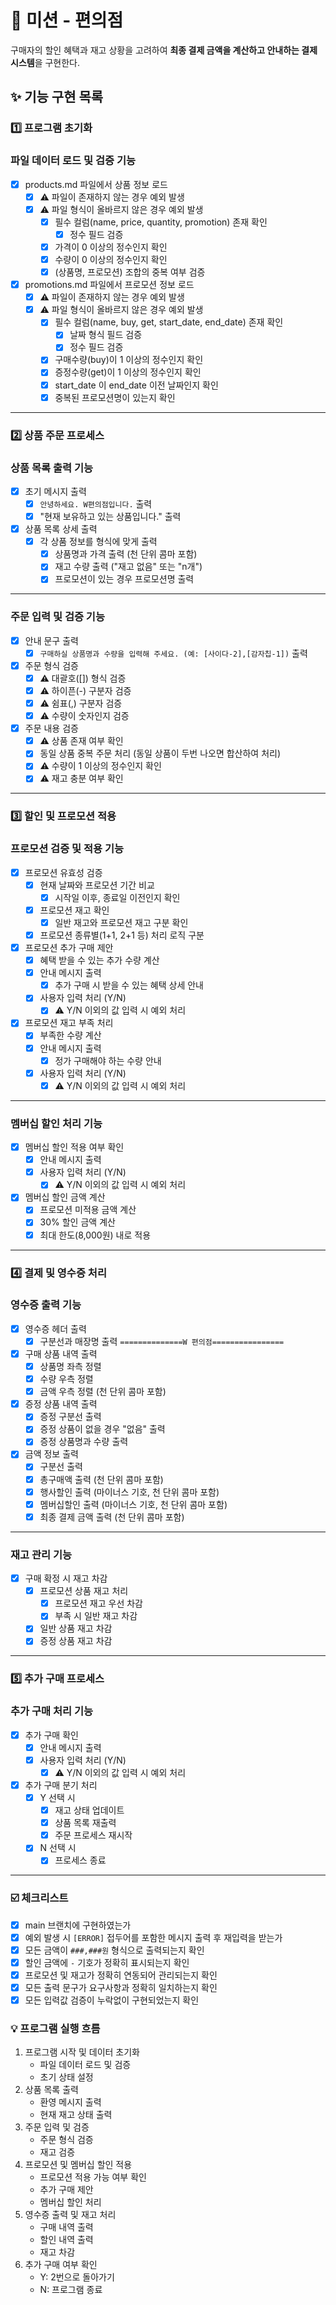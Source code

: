 # 🛒 미션 - 편의점

구매자의 할인 혜택과 재고 상황을 고려하여 **최종 결제 금액을 계산하고 안내하는 결제 시스템**을 구현한다.

## ✨ 기능 구현 목록

### 1️⃣ 프로그램 초기화

### 파일 데이터 로드 및 검증 기능

+ [x] products.md 파일에서 상품 정보 로드
    + [x] ⚠️ 파일이 존재하지 않는 경우 예외 발생
    + [x] ⚠️ 파일 형식이 올바르지 않은 경우 예외 발생
        + [x] 필수 컬럼(name, price, quantity, promotion) 존재 확인
            + [x] 정수 필드 검증
        + [x] 가격이 0 이상의 정수인지 확인
        + [x] 수량이 0 이상의 정수인지 확인
        + [x] (상품명, 프로모션) 조합의 중복 여부 검증

+ [x] promotions.md 파일에서 프로모션 정보 로드
    + [x] ⚠️ 파일이 존재하지 않는 경우 예외 발생
    + [x] ⚠️ 파일 형식이 올바르지 않은 경우 예외 발생
        + [x] 필수 컬럼(name, buy, get, start_date, end_date) 존재 확인
            + [x] 날짜 형식 필드 검증
            + [x] 정수 필드 검증
        + [x] 구매수량(buy)이 1 이상의 정수인지 확인
        + [x] 증정수량(get)이 1 이상의 정수인지 확인
        + [x] start_date 이 end_date 이전 날짜인지 확인
        + [x] 중복된 프로모션명이 있는지 확인

---

### 2️⃣ 상품 주문 프로세스

### 상품 목록 출력 기능

+ [x] 초기 메시지 출력
    + [x] `안녕하세요. W편의점입니다.` 출력
    + [x] "현재 보유하고 있는 상품입니다." 출력
+ [x] 상품 목록 상세 출력
    + [x] 각 상품 정보를 형식에 맞게 출력
        + [x] 상품명과 가격 출력 (천 단위 콤마 포함)
        + [x] 재고 수량 출력 ("재고 없음" 또는 "n개")
        + [x] 프로모션이 있는 경우 프로모션명 출력

---

### 주문 입력 및 검증 기능

+ [x] 안내 문구 출력
    + [x] `구매하실 상품명과 수량을 입력해 주세요. (예: [사이다-2],[감자칩-1])` 출력
+ [x] 주문 형식 검증
    + [x] ⚠️ 대괄호([]) 형식 검증
    + [x] ⚠️ 하이픈(-) 구분자 검증
    + [x] ⚠️ 쉼표(,) 구분자 검증
    + [x] ⚠️ 수량이 숫자인지 검증
+ [x] 주문 내용 검증
    + [x] ⚠️ 상품 존재 여부 확인
    + [x] 동일 상품 중복 주문 처리 (동일 상품이 두번 나오면 합산하여 처리)
    + [x] ⚠️ 수량이 1 이상의 정수인지 확인
    + [x] ⚠️ 재고 충분 여부 확인

---

### 3️⃣ 할인 및 프로모션 적용

### 프로모션 검증 및 적용 기능

+ [x] 프로모션 유효성 검증
    + [x] 현재 날짜와 프로모션 기간 비교
        + [x] 시작일 이후, 종료일 이전인지 확인
    + [x] 프로모션 재고 확인
        + [x] 일반 재고와 프로모션 재고 구분 확인
    + [x] 프로모션 종류별(1+1, 2+1 등) 처리 로직 구분

+ [x] 프로모션 추가 구매 제안
    + [x] 혜택 받을 수 있는 추가 수량 계산
    + [x] 안내 메시지 출력
        + [x] 추가 구매 시 받을 수 있는 혜택 상세 안내
    + [x] 사용자 입력 처리 (Y/N)
        + [x] ⚠️ Y/N 이외의 값 입력 시 예외 처리

+ [x] 프로모션 재고 부족 처리
    + [x] 부족한 수량 계산
    + [x] 안내 메시지 출력
        + [x] 정가 구매해야 하는 수량 안내
    + [x] 사용자 입력 처리 (Y/N)
        + [x] ⚠️ Y/N 이외의 값 입력 시 예외 처리

---

### 멤버십 할인 처리 기능

+ [x] 멤버십 할인 적용 여부 확인
    + [x] 안내 메시지 출력
    + [x] 사용자 입력 처리 (Y/N)
        + [x] ⚠️ Y/N 이외의 값 입력 시 예외 처리

+ [x] 멤버십 할인 금액 계산
    + [x] 프로모션 미적용 금액 계산
    + [x] 30% 할인 금액 계산
    + [x] 최대 한도(8,000원) 내로 적용

---

### 4️⃣ 결제 및 영수증 처리

### 영수증 출력 기능

+ [x] 영수증 헤더 출력
    + [x] 구분선과 매장명 출력 `==============W 편의점================`

+ [x] 구매 상품 내역 출력
    + [x] 상품명 좌측 정렬
    + [x] 수량 우측 정렬
    + [x] 금액 우측 정렬 (천 단위 콤마 포함)

+ [x] 증정 상품 내역 출력
    + [x] 증정 구분선 출력
    + [x] 증정 상품이 없을 경우 "없음" 출력
    + [x] 증정 상품명과 수량 출력

+ [x] 금액 정보 출력
    + [x] 구분선 출력
    + [x] 총구매액 출력 (천 단위 콤마 포함)
    + [x] 행사할인 출력 (마이너스 기호, 천 단위 콤마 포함)
    + [x] 멤버십할인 출력 (마이너스 기호, 천 단위 콤마 포함)
    + [x] 최종 결제 금액 출력 (천 단위 콤마 포함)

---

### 재고 관리 기능

+ [x] 구매 확정 시 재고 차감
    + [x] 프로모션 상품 재고 처리
        + [x] 프로모션 재고 우선 차감
        + [x] 부족 시 일반 재고 차감
    + [x] 일반 상품 재고 차감
    + [x] 증정 상품 재고 차감

---

### 5️⃣ 추가 구매 프로세스

### 추가 구매 처리 기능

+ [x] 추가 구매 확인
    + [x] 안내 메시지 출력
    + [x] 사용자 입력 처리 (Y/N)
        + [x] ⚠️ Y/N 이외의 값 입력 시 예외 처리

+ [x] 추가 구매 분기 처리
    + [x] Y 선택 시
        + [x] 재고 상태 업데이트
        + [x] 상품 목록 재출력
        + [x] 주문 프로세스 재시작
    + [x] N 선택 시
        + [x] 프로세스 종료

---

### ☑️ 체크리스트

- [x] main 브랜치에 구현하였는가
- [x] 예외 발생 시 `[ERROR]` 접두어를 포함한 메시지 출력 후 재입력을 받는가
- [x] 모든 금액이 `###,###원` 형식으로 출력되는지 확인
- [x] 할인 금액에 `-` 기호가 정확히 표시되는지 확인
- [x] 프로모션 및 재고가 정확히 연동되어 관리되는지 확인
- [x] 모든 출력 문구가 요구사항과 정확히 일치하는지 확인
- [x] 모든 입력값 검증이 누락없이 구현되었는지 확인

### 💡 프로그램 실행 흐름

1. 프로그램 시작 및 데이터 초기화
    - 파일 데이터 로드 및 검증
    - 초기 상태 설정
2. 상품 목록 출력
    - 환영 메시지 출력
    - 현재 재고 상태 출력
3. 주문 입력 및 검증
    - 주문 형식 검증
    - 재고 검증
4. 프로모션 및 멤버십 할인 적용
    - 프로모션 적용 가능 여부 확인
    - 추가 구매 제안
    - 멤버십 할인 처리
5. 영수증 출력 및 재고 처리
    - 구매 내역 출력
    - 할인 내역 출력
    - 재고 차감
6. 추가 구매 여부 확인
    - Y: 2번으로 돌아가기
    - N: 프로그램 종료
